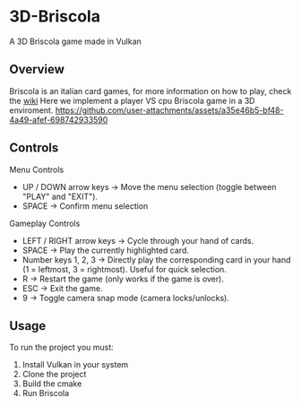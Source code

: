 
# 3D-Briscola
A 3D Briscola game made in Vulkan

## Overview

Briscola is an italian card games, for more information on how to play, check the <a href="https://en.wikipedia.org/wiki/Briscola">wiki</a>
Here we implement a player VS cpu Briscola game in a 3D enviroment.
https://github.com/user-attachments/assets/a35e46b5-bf48-4a49-afef-698742933590


## Controls
Menu Controls
- UP / DOWN arrow keys → Move the menu selection (toggle between "PLAY" and "EXIT").
- SPACE → Confirm menu selection
  
Gameplay Controls
- LEFT / RIGHT arrow keys → Cycle through your hand of cards.
- SPACE → Play the currently highlighted card.
- Number keys 1, 2, 3 → Directly play the corresponding card in your hand (1 = leftmost, 3 = rightmost). Useful for quick selection.
- R → Restart the game (only works if the game is over).
- ESC → Exit the game.
- 9 → Toggle camera snap mode (camera locks/unlocks).

## Usage
To run the project you must:
1. Install Vulkan in your system
2. Clone the project
3. Build the cmake
4. Run Briscola
